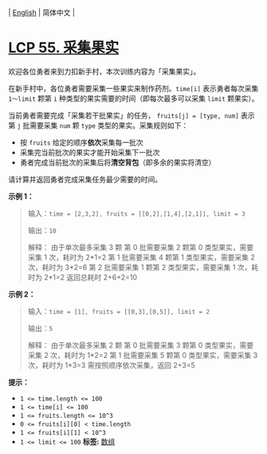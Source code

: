 | [English](README_EN.md) | 简体中文 |

# [LCP 55. 采集果实](https://leetcode-cn.com/problems/PTXy4P)
欢迎各位勇者来到力扣新手村，本次训练内容为「采集果实」。

在新手村中，各位勇者需要采集一些果实来制作药剂。`time[i]` 表示勇者每次采集 `1～limit` 颗第 `i` 种类型的果实需要的时间（即每次最多可以采集 `limit` 颗果实）。

当前勇者需要完成「采集若干批果实」的任务， `fruits[j] = [type, num]` 表示第 `j` 批需要采集 `num` 颗 `type` 类型的果实。采集规则如下：
- 按 `fruits` 给定的顺序**依次**采集每一批次
- 采集完当前批次的果实才能开始采集下一批次
- 勇者完成当前批次的采集后将**清空背包**（即多余的果实将清空）

请计算并返回勇者完成采集任务最少需要的时间。


**示例 1：**
>输入：`time = [2,3,2], fruits = [[0,2],[1,4],[2,1]], limit = 3`
>
>输出：`10`
>
>解释：
>由于单次最多采集 3 颗
>第 0 批需要采集 2 颗第 0 类型果实，需要采集 1 次，耗时为 2\*1=2
>第 1 批需要采集 4 颗第 1 类型果实，需要采集 2 次，耗时为 3\*2=6
>第 2 批需要采集 1 颗第 2 类型果实，需要采集 1 次，耗时为 2\*1=2
>返回总耗时 2+6+2=10

**示例 2：**
>输入：`time = [1], fruits = [[0,3],[0,5]], limit = 2`
>
>输出：`5`
>
>解释：
>由于单次最多采集 2 颗
>第 0 批需要采集 3 颗第 0 类型果实，需要采集 2 次，耗时为 1\*2=2
>第 1 批需要采集 5 颗第 0 类型果实，需要采集 3 次，耗时为 1\*3=3
>需按照顺序依次采集，返回 2+3=5

**提示：**
- `1 <= time.length <= 100`
- `1 <= time[i] <= 100`
- `1 <= fruits.length <= 10^3`
- `0 <= fruits[i][0] < time.length`
- `1 <= fruits[i][1] < 10^3`
- `1 <= limit <= 100`
**标签:**  [数组](https://leetcode-cn.com/tag/array) 